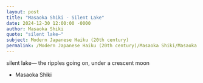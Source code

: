 ```yaml
---
layout: post
title: "Masaoka Shiki - Silent Lake"
date: 2024-12-30 12:00:00 -0000
author: Masaoka Shiki
quote: "silent lake—"
subject: Modern Japanese Haiku (20th century)
permalink: /Modern Japanese Haiku (20th century)/Masaoka Shiki/Masaoka Shiki - Silent Lake
---
```


silent lake—
the ripples going on,
under a crescent moon

- Masaoka Shiki

